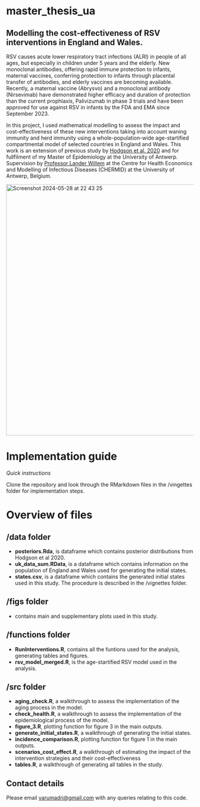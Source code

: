 # master_thesis_ua
## Modelling the cost-effectiveness of RSV interventions in England and Wales. 
RSV causes acute lower respiratory tract infections (ALRI) in people of all ages, but especially in children under 5 years and the elderly. New monoclonal antibodies, offering rapid immune protection to infants, maternal vaccines, conferring protection to infants through placental transfer of antibodies, and elderly vaccines are becoming available. Recently, a maternal vaccine (Abrysvo) and a monoclonal antibody (Nirsevimab) have demonstrated higher efficacy and duration of protection than the current prophlaxis, Palivizumab in phase 3 trials and have been approved for use against RSV in infants by the FDA and EMA since September 2023. 

In this project, I used mathematical modelling to assess the impact and cost-effectiveness of these new interventions taking into account waning immunity and herd immunity using a whole-population-wide age-startified compartmental model of selected countries in England and Wales. This work is an extension of previous study by [Hodgson et al. 2020](https://bmcmedicine.biomedcentral.com/articles/10.1186/s12916-020-01802-8) and for fullfilment of my Master of Epidemiology at the University of Antwerp. Supervision by [Professor Lander Willem](https://www.uantwerpen.be/en/staff/lander-willem/) at the Centre for Health Economics and Modelling of Infectious Diseases (CHERMID) at the University of Antwerp, Belgium. 

<img width="674" alt="Screenshot 2024-05-28 at 22 43 25" src="https://github.com/arumadri/master_thesis_ua/assets/42062974/3d79b218-7ec0-4e37-9960-ce5dd139c561">

# Implementation guide 
*Quick instructions*

Clone the repository and look through the RMarkdown files in the /vingettes folder for implementation steps.

# Overview of files 
## /data folder 
+ **posteriors.Rda**, is dataframe which contains posterior distributions from Hodgson et al 2020.
+ **uk_data_sum.RData**, is a dataframe which contains information on the population of England and Wales used for generating the initial states.
+ **states.csv**, is a dataframe which contains the generated initial states used in this study. The procedure is described in the /vignettes folder.

## /figs folder 
+ contains main and supplementary plots used in this study.

## /functions folder 
+ **RunInterventions.R**, contains all the funtions used for the analysis, generating tables and figures.
+ **rsv_model_merged.R**, is the age-startified RSV model used in the analysis.

## /src folder 
+ **aging_check.R**, a walkthrough to assess the implementation of the aging process in the model.
+ **check_health.R**, a walkthrough to assess the implementation of the epidemiological process of the model.
+ **figure_3.R**, plotting function for figure 3 in the main outputs.
+ **generate_initial_states.R**, a walkthrough of generating the initial states.
+ **incidence_comparison.R**, plotting function for figure 1 in the main outputs.
+ **scenarios_cost_effect.R**, a walkthrough of estimating the impact of the intervention strategies and their cost-effectiveness
+ **tables.R**, a walkthrough of generating all tables in the study.

## Contact details 
Please email [varumadri@gmail.com](varumadri@gmail.com) with any queries relating to this code.
